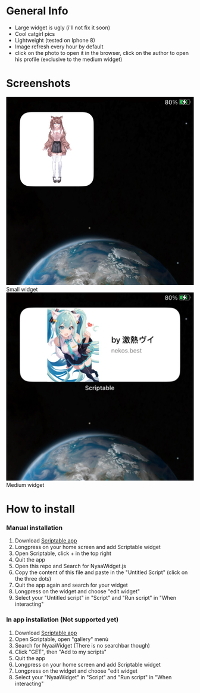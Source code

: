 # General Info
- Large widget is ugly (i'll not fix it soon)
- Cool catgirl pics
- Lightweight (tested on Iphone 8)
- Image refresh every hour by default
- click on the photo to open it in the browser, click on the author to open his profile (exclusive to the medium widget)

# Screenshots
![small widget](https://github.com/Dicast3/NyaaWidget/blob/main/IMG_0396.jpeg)
Small widget
![medium widget](https://github.com/Dicast3/NyaaWidget/blob/main/IMG_0397.jpeg)
Medium widget

# How to install
### Manual installation
1) Download [Scriptable app](https://scriptable.app/)
2) Longpress on your home screen and add Scriptable widget
3) Open Scriptable, click + in the top right
4) Quit the app
5) Open this repo and Search for NyaaWidget.js
6) Copy the content of this file and paste in the "Untitled Script" (click on the three dots)
7) Quit the app again and search for your widget
8) Longpress on the widget and choose "edit widget"
9) Select your "Untitled script" in "Script" and "Run script" in "When interacting"

### In app installation (Not supported yet)
1) Download [Scriptable app](https://scriptable.app/)
2) Open Scriptable, open "gallery" menù
3) Search for NyaaWidget (There is no searchbar though)
4) Click "GET", then "Add to my scripts"
5) Quit the app
6) Longpress on your home screen and add Scriptable widget
7) Longpress on the widget and choose "edit widget
8) Select your "NyaaWidget" in "Script" and "Run script" in "When interacting"
